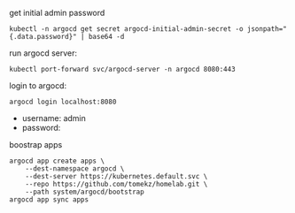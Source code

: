 get initial admin password

```
kubectl -n argocd get secret argocd-initial-admin-secret -o jsonpath="{.data.password}" | base64 -d
```

run argocd server:
```
kubectl port-forward svc/argocd-server -n argocd 8080:443
```

login to argocd:
```
argocd login localhost:8080
```
- username: admin
- password: <password from above>

boostrap apps
```
argocd app create apps \
    --dest-namespace argocd \
    --dest-server https://kubernetes.default.svc \
    --repo https://github.com/tomekz/homelab.git \
    --path system/argocd/bootstrap
argocd app sync apps  
```
